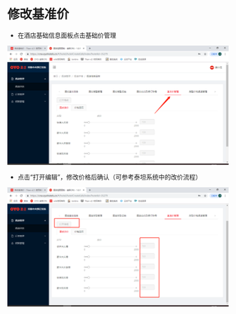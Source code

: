 # 修改基准价

* 在酒店基础信息面板点击基础价管理

![](../../../../.gitbook/assets/image%20%28113%29.png)

* 点击“打开编辑”，修改价格后确认（可参考泰坦系统中的改价流程）

![](../../../../.gitbook/assets/image%20%28158%29.png)

